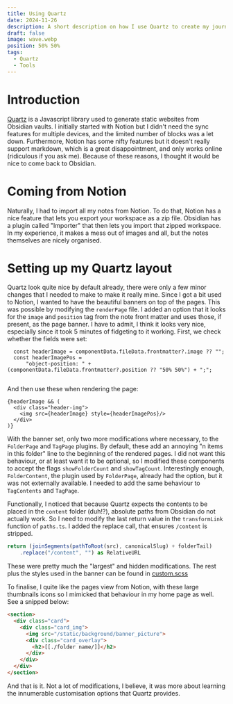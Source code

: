 ```yaml
---
title: Using Quartz
date: 2024-11-26
description: A short description on how I use Quartz to create my journal.
draft: false
image: wave.webp
position: 50% 50%
tags:
  - Quartz
  - Tools
---
```


# Introduction

[Quartz](https://quartz.jzhao.xyz) is a Javascript library used to generate static websites from Obsidian vaults. I initially started with Notion but I didn't need the sync features for multiple devices, and the limited number of blocks was a let down. Furthermore, Notion has some nifty features but it doesn't really support markdown, which is a great disappointment, and only works online (ridiculous if you ask me). Because of these reasons, I thought it would be nice to come back to Obsidian.

# Coming from Notion

Naturally, I had to import all my notes from Notion. To do that, Notion has a nice feature that lets you export your workspace as a zip file. Obsidian has a plugin called "Importer" that then lets you import that zipped workspace. In my experience, it makes a mess out of images and all, but the notes themselves are nicely organised.

# Setting up my Quartz layout

Quartz look quite nice by default already, there were only a few minor changes that I needed to make to make it really mine. Since I got a bit used to Notion, I wanted to have the beautiful banners on top of the pages. This was possible by modifying the `renderPage` file. I added an option that it looks for the `image` and `position` tag from the note front matter and uses those, if present, as the page banner. I have to admit, I think it looks very nice, especially since it took 5 minutes of fidgeting to it working. First, we check whether the fields were set:

```tsx
  const headerImage = componentData.fileData.frontmatter?.image ?? "";
  const headerImagePos = 
	  "object-position: " + (componentData.fileData.frontmatter?.position ?? "50% 50%") + ";";
  
```

And then use these when rendering the page:

```tsx
{headerImage && (
  <div class="header-img">
    <img src={headerImage} style={headerImagePos}/>
  </div>
)}
```

With the banner set, only two more modifications where necessary, to the `FolderPage` and `TagPage` plugins. By default, these add an annoying "n items in this folder" line to the beginning of the rendered pages. I did not want this behaviour, or at least want it to be optional, so I modified these components to accept the flags `showFolderCount` and `showTagCount`. Interestingly enough, `FolderContent`, the plugin used by `FolderPage`, already had the option, but it was not externally available. I needed to add the same behaviour to `TagContents` and `TagPage`.

Functionally, I noticed that because Quartz expects the contents to be placed in the `content` folder (duh!?), absolute paths from Obsidian do not actually work. So I need to modify the last return value in the `transformLink` function of `paths.ts`. I added the replace call, that ensures `/content` is stripped.

```ts
return (joinSegments(pathToRoot(src), canonicalSlug) + folderTail)
	.replace("/content", "") as RelativeURL
```

These were pretty much the "largest" and hidden modifications. The rest plus the styles used in the banner can be found in [custom.scss](https://gitlab.tue.nl/20175791/phd-journal/-/blob/main/quartz/styles/custom.scss?ref_type=heads)

To finalise, I quite like the pages view from Notion, with these large thumbnails icons so I mimicked that behaviour in my home page as well. See a snipped below:

```html
<section>
  <div class="card">
    <div class="card_img">  
      <img src="/static/background/banner_picture">
      <div class="card_overlay">
        <h2>[[./folder name/]]</h2>
      </div>
    </div>
  </div>
</section>
```

And that is it. Not a lot of modifications, I believe, it was more about learning the innumerable customisation options that Quartz provides. 
